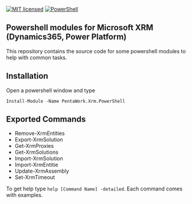 [![MIT licensed](https://img.shields.io/badge/license-MIT-blue.svg)](https://github.com/pentawork-solutions/PentaWork.Xrm.PowerShell/blob/main/LICENSE) 
[![PowerShell](https://img.shields.io/powershellgallery/v/PentaWork.Xrm.PowerShell)](https://www.powershellgallery.com/packages/PentaWork.Xrm.PowerShell)

Powershell modules for Microsoft XRM (Dynamics365, Power Platform)
------------------

This repository contains the source code for some powershell modules to help with common tasks.

Installation
---

Open a powershell window and type

```
Install-Module -Name PentaWork.Xrm.PowerShell 
```

Exported Commands
---

- Remove-XrmEntities
- Export-XrmSolution
- Get-XrmProxies
- Get-XrmSolutions
- Import-XrmSolution
- Import-XrmEntitie
- Update-XrmAssembly
- Set-XrmTimeout

To get help type ```help [Command Name] -detailed```. Each command comes with examples. 